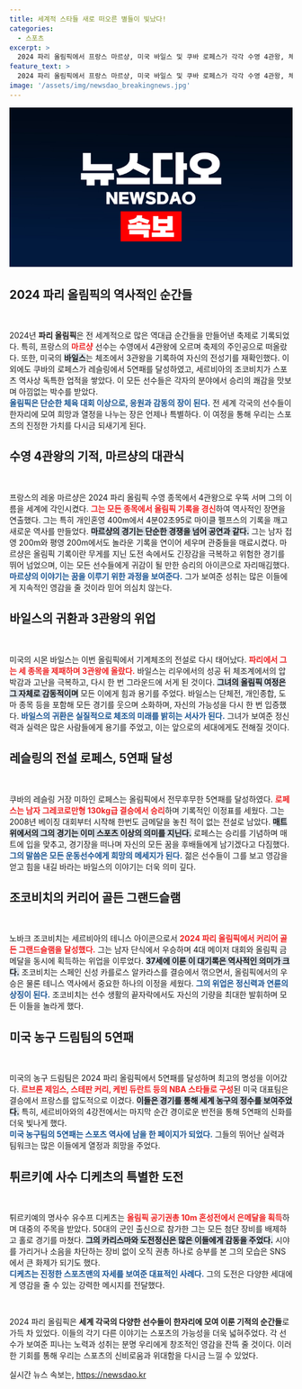 ```yaml
---
title: 세계적 스타들 새로 떠오른 별들이 빛났다!
categories:
  - 스포츠
excerpt: >
  2024 파리 올림픽에서 프랑스 마르샹, 미국 바일스 및 쿠바 로페스가 각각 수영 4관왕, 체조 3관왕, 레슬링 5연패를 달성하며 역사적인 순간을 창조했다. 전 세계 선수들의 열정이 빛난 이번 대회에서, 상징적인 순간들이 연이어 펼쳐졌다. 클릭하면 모든 감동을 만나보세요!
feature_text: >
  2024 파리 올림픽에서 프랑스 마르샹, 미국 바일스 및 쿠바 로페스가 각각 수영 4관왕, 체조 3관왕, 레슬링 5연패를 달성하며 역사적인 순간을 창조했다. 전 세계 선수들의 열정이 빛난 이번 대회에서, 상징적인 순간들이 연이어 펼쳐졌다. 클릭하면 모든 감동을 만나보세요!
image: '/assets/img/newsdao_breakingnews.jpg'
---
```


<p><img src="/assets/img/newsdao_breakingnews.jpg" alt="koreaapp 속보" /></p>

<h2 data-ke-size="size26">2024 파리 올림픽의 역사적인 순간들</h2>

<p data-ke-size="size16">&nbsp;</p>  

<p>2024년 <b>파리 올림픽</b>은 전 세계적으로 많은 역대급 순간들을 만들어낸 축제로 기록되었다. 특히, 프랑스의 <b><span style="color: #ee2323;">마르샹</span></b> 선수는 수영에서 4관왕에 오르며 축제의 주인공으로 떠올랐다. 또한, 미국의 <b><span style="background-color: #21538527;">바일스</span></b>는 체조에서 3관왕을 기록하여 자신의 전성기를 재확인했다. 이 외에도 쿠바의 로페스가 레슬링에서 5연패를 달성하였고, 세르비아의 조코비치가 스포츠 역사상 독특한 업적을 쌓았다. 이 모든 선수들은 각자의 분야에서 승리의 쾌감을 맛보며 아낌없는 박수를 받았다.<br />
<b><span style="color: #1a5490;">올림픽은 단순한 체육 대회 이상으로, 응원과 감동의 장이 된다.</span></b> 전 세계 각국의 선수들이 한자리에 모여 희망과 열정을 나누는 장은 언제나 특별하다. 이 여정을 통해 우리는 스포츠의 진정한 가치를 다시금 되새기게 된다.</p>

<h2 data-ke-size="size26">수영 4관왕의 기적, 마르샹의 대관식</h2>

<p data-ke-size="size16">&nbsp;</p>  

<p>프랑스의 레옹 마르샹은 2024 파리 올림픽 수영 종목에서 4관왕으로 우뚝 서며 그의 이름을 세계에 각인시켰다. <b><span style="color: #ee2323;">그는 모든 종목에서 올림픽 기록을 경신</span></b>하여 역사적인 장면을 연출했다. 그는 특히 개인혼영 400m에서 4분02초95로 마이클 펠프스의 기록을 깨고 새로운 역사를 만들었다. 
<b><span style="background-color: #21538527;">마르샹의 경기는 단순한 경쟁을 넘어 공연과 같다.</span></b> 그는 남자 접영 200m와 평영 200m에서도 놀라운 기록을 연이어 세우며 관중들을 매료시켰다. 마르샹은 올림픽 기록이란 무게를 지닌 도전 속에서도 긴장감을 극복하고 위험한 경기를 뛰어 넘었으며, 이는 모든 선수들에게 귀감이 될 만한 승리의 아이콘으로 자리매김했다.<br />
<b><span style="color: #1a5490;">마르샹의 이야기는 꿈을 이루기 위한 과정을 보여준다.</span></b> 그가 보여준 성취는 많은 이들에게 지속적인 영감을 줄 것이라 믿어 의심치 않는다.</p>

<h2 data-ke-size="size26">바일스의 귀환과 3관왕의 위업</h2>

<p data-ke-size="size16">&nbsp;</p>  

<p>미국의 시몬 바일스는 이번 올림픽에서 기계체조의 전설로 다시 태어났다. <b><span style="color: #ee2323;">파리에서 그는 세 종목을 제패하며 3관왕에 올랐다.</span></b> 바일스는 리우에서의 성공 뒤 체조계에서의 압박감과 고난을 극복하고, 다시 한 번 그라운드에 서게 된 것이다. 
<b><span style="background-color: #21538527;">그녀의 올림픽 여정은 그 자체로 감동적이며</span></b> 모든 이에게 힘과 용기를 주었다. 바일스는 단체전, 개인종합, 도마 종목 등을 포함해 모든 경기를 웃으며 소화하며, 자신의 가능성을 다시 한 번 입증했다. 
<b><span style="color: #1a5490;">바일스의 귀환은 실질적으로 체조의 미래를 밝히는 서사가 된다.</span></b> 그녀가 보여준 정신력과 실력은 많은 사람들에게 용기를 주었고, 이는 앞으로의 세대에게도 전해질 것이다.</p>

<h2 data-ke-size="size26">레슬링의 전설 로페스, 5연패 달성</h2>

<p data-ke-size="size16">&nbsp;</p>  

<p>쿠바의 레슬링 거장 미하인 로페스는 올림픽에서 전무후무한 5연패를 달성하였다. <b><span style="color: #ee2323;">로페스는 남자 그레코로만형 130kg급 결승에서 승리</span></b>하며 기록적인 이정표를 세웠다. 그는 2008년 베이징 대회부터 시작해 한번도 금메달을 놓친 적이 없는 전설로 남았다. 
<b><span style="background-color: #21538527;">매트 위에서의 그의 경기는 이미 스포츠 이상의 의미를 지닌다.</span></b> 로페스는 승리를 기념하며 매트에 입을 맞추고, 경기장을 떠나며 자신의 모든 꿈을 후배들에게 남기겠다고 다짐했다. 
<b><span style="color: #1a5490;">그의 말씀은 모든 운동선수에게 희망의 메세지가 된다.</span></b> 젊은 선수들이 그를 보고 영감을 얻고 힘을 내길 바라는 바일스의 이야기는 더욱 의미 깊다.</p>

<h2 data-ke-size="size26">조코비치의 커리어 골든 그랜드슬램</h2>

<p data-ke-size="size16">&nbsp;</p>  

<p>노바크 조코비치는 세르비아의 테니스 아이콘으로서 <b><span style="color: #ee2323;">2024 파리 올림픽에서 커리어 골든 그랜드슬램을 달성했다.</span></b> 그는 남자 단식에서 우승하며 4대 메이저 대회와 올림픽 금메달을 동시에 획득하는 위업을 이루었다. 
<b><span style="background-color: #21538527;">37세에 이룬 이 대기록은 역사적인 의미가 크다.</span></b> 조코비치는 스페인 신성 카를로스 알카라스를 결승에서 꺾으면서, 올림픽에서의 우승은 물론 테니스 역사에서 중요한 하나의 이정을 세웠다. 
<b><span style="color: #1a5490;">그의 위업은 정신력과 연륜의 상징이 된다.</span></b> 조코비치는 선수 생활의 끝자락에서도 자신의 기량을 최대한 발휘하며 모든 이들을 놀라게 했다.</p>

<h2 data-ke-size="size26">미국 농구 드림팀의 5연패</h2>

<p data-ke-size="size16">&nbsp;</p>  

<p>미국의 농구 드림팀은 2024 파리 올림픽에서 5연패를 달성하며 최고의 명성을 이어갔다. <b><span style="color: #ee2323;">르브론 제임스, 스테판 커리, 케빈 듀란트 등의 NBA 스타들로 구성</span></b>된 미국 대표팀은 결승에서 프랑스를 압도적으로 이겼다. 
<b><span style="background-color: #21538527;">이들은 경기를 통해 세계 농구의 정수를 보여주었다.</span></b> 특히, 세르비아와의 4강전에서는 마지막 순간 경이로운 반전을 통해 5연패의 신화를 더욱 빛나게 했다.<br />
<b><span style="color: #1a5490;">미국 농구팀의 5연패는 스포츠 역사에 남을 한 페이지가 되었다.</span></b> 그들의 뛰어난 실력과 팀워크는 많은 이들에게 열정과 희망을 주었다.</p>

<h2 data-ke-size="size26">튀르키예 사수 디케츠의 특별한 도전</h2>

<p data-ke-size="size16">&nbsp;</p>  

<p>튀르키예의 명사수 유수프 디케츠는 <b><span style="color: #ee2323;">올림픽 공기권총 10m 혼성전에서 은메달을 획득</span></b>하며 대중의 주목을 받았다. 50대의 군인 출신으로 참가한 그는 모든 첨단 장비를 배제하고 홀로 경기를 마쳤다. 
<b><span style="background-color: #21538527;">그의 카리스마와 도전정신은 많은 이들에게 감동을 주었다.</span></b> 시야를 가리거나 소음을 차단하는 장비 없이 오직 권총 하나로 승부를 본 그의 모습은 SNS에서 큰 화제가 되기도 했다.<br />
<b><span style="color: #1a5490;">디케츠는 진정한 스포츠맨의 자세를 보여준 대표적인 사례다.</span></b> 그의 도전은 다양한 세대에게 영감을 줄 수 있는 강력한 메시지를 전달했다.</p>

<p data-ke-size="size16">&nbsp;</p>  

<p>2024 파리 올림픽은 <b>세계 각국의 다양한 선수들이 한자리에 모여 이룬 기적의 순간들</b>로 가득 차 있었다. 이들의 각기 다른 이야기는 스포츠의 가능성을 더욱 넓혀주었다. 각 선수가 보여준 피나는 노력과 성취는 분명 우리에게 창조적인 영감을 잔뜩 줄 것이다. 이러한 기회를 통해 우리는 스포츠의 신비로움과 위대함을 다시금 느낄 수 있었다.</p>
실시간 뉴스 속보는, <a href="https://newsdao.kr" rel="dofollow">https://newsdao.kr</a>


